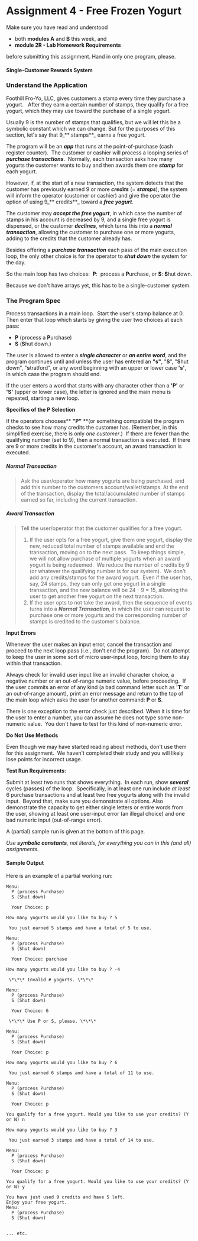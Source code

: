 Assignment 4 - Free Frozen Yogurt
=================================

Make sure you have read and understood

*   both **modules A** and **B** this week, and
*   **module 2R - Lab Homework Requirements**

before submitting this assignment. Hand in only one program, please. 

#### Single-Customer Rewards System

### Understand the Application

Foothill Fro-Yo, LLC, gives customers a stamp every time they purchase a yogurt.
  After they earn a certain number of stamps, they qualify for a free yogurt, 
which they may use toward the purchase of a single yogurt.

Usually 9 is the number of stamps that qualifies, but we will let this be a 
symbolic constant which we can change. But for the purposes of this section, 
let's say that 9_** stamps**_ earns a free yogurt.

The program will be an _**app**_ that runs at the point-of-purchase (cash 
register counter).  The customer or cashier will process a looping series of 
_**purchase transactions**_.  Normally, each transaction asks how many yogurts 
the customer wants to buy and then awards them one **_stamp_** for each yogurt.  

However, if, at the start of a new transaction, the system detects that the 
customer has previously earned 9 or more _**credits**_ (= _**stamps**_), 
the system will inform the operator (customer or cashier) and give the 
operator the option of using 9_** credits**_ toward a _**free yogurt**_.  

The customer may _**accept the free yogurt**_, in which case the number of 
stamps in his account is decreased by 9, and a single free yogurt is dispensed, 
or the customer _**declines**_, which turns this into a _**normal transaction**_, 
allowing the customer to purchase one or more yogurts, adding to the credits 
that the customer already has.

Besides offering a _**purchase transaction**_ each pass of the main execution 
loop, the only other choice is for the operator to _**shut down**_ the system for the day. 

So the main loop has two choices:  **P**:  process a **P**urchase, or **S**: **S**hut down.

Because we don't have arrays yet, this has to be a single-customer system.

### The Program Spec

Process transactions in a main loop.  Start the user's stamp balance at 0.  
Then enter that loop which starts by giving the user two choices at each pass:

*   **P** (process a **P**urchase)
*   **S** (**S**hut down.)

The user is allowed to enter a **_single character_** or _**an entire word**_, 
and the program continues until and unless the user has entered 
an **"s"**, "**S**", "**S**hut down", "**s**tratford", or any word beginning 
with an upper or lower case **'s'**,  in which case the program should end.  

If the user enters a word that starts with any character other than a **'P'** or **'S'** 
(upper or lower case), the letter is ignored and the main menu is repeated, starting a new loop.

**Specifics of the P Selection**

If the operators chooses** **"P"** **(or something compatible) the program 
checks to see how many credits the customer has. (Remember, in this simplified
 exercise, there is only _one customer_.)  If there are fewer than the qualifying
  number (set to 9), then a normal transaction is executed.  If there are 9 or 
  more credits in the customer's account, an award transaction is executed.

##### Normal Transaction

> Ask the user/operator how many yogurts are being purchased, and add this 
number to the customers account/wallet/stamps. At the end of the transaction, 
display the total/accumulated number of stamps earned so far, including the 
current transaction.

##### Award Transaction

> Tell the user/operator that the customer qualifies for a free yogurt.
> 
> 1.  If the user opts for a free yogurt, give them one yogurt, display the new, 
reduced total number of stamps available and end the transaction, moving on to 
the next pass.  To keep things simple, we will not allow purchase of multiple 
yogurts when an award yogurt is being redeemed.  We reduce the number of credits 
by 9 (or whatever the qualifying number is for our system).  We don't add any 
credits/stamps for the award yogurt.  Even if the user has, say, 24 stamps, 
they can only get one yogurt in a single transaction, and the new balance 
will be 24 - 9 = 15, allowing the user to get another free yogurt on the next transaction.
> 2.  If the user opts to not take the award, then the sequence of events 
turns into a _**Normal Transaction**_, in which the user can request to
 purchase one or more yogurts and the corresponding number of stamps is credited
  to the customer's balance.

**Input Errors**

Whenever the user makes an input error, cancel the transaction and proceed to 
the next loop pass (i.e., don't end the program).  Do not attempt to keep the
 user in some sort of micro user-input loop, forcing them to stay within that transaction.

Always check for invalid user input like an invalid character choice, a negative
 number or an out-of-range numeric value, before proceeding.  If the user 
 commits an error of any kind (a bad command letter such as '**T**' or an 
 out-of-range amount), print an error message and return to the top of the
  main loop which asks the user for another command: **P** or **S**.

There is one exception to the error check just described. When it is time 
for the user to enter a number, you can assume he does not type some non-numeric
 value.  You don't have to test for this kind of non-numeric error.

**Do Not Use Methods**

Even though we may have started reading about methods, don't use them for
 this assignment.  We haven't completed their study and you will likely lose
  points for incorrect usage.

**Test Run Requirements**:

Submit at least two runs that shows everything.  In each run, show 
_**several**_ cycles (passes) of the loop.  Specifically, in at least one 
run include _at least_ 6 purchase transactions and at least two free yogurts
 along with the invalid input.  Beyond that, make sure you demonstrate all 
 options. Also demonstrate the capacity to get either single letters or entire
  words from the user, showing at least one user-input error (an illegal choice)
   and one bad numeric input (out-of-range error).

A (partial) sample run is given at the bottom of this page.

_Use **symbolic constants**, not literals, for everything you can in this (and all) assignments._

#### Sample Output

Here is an example of a partial working run:

```
Menu:
  P (process Purchase)
  S (Shut down)

  Your Choice: p

How many yogurts would you like to buy ? 5

 You just earned 5 stamps and have a total of 5 to use.

Menu:
  P (process Purchase)
  S (Shut down)

  Your Choice: purchase

How many yogurts would you like to buy ? -4

 \*\*\* Invalid # yogurts. \*\*\*

Menu:
  P (process Purchase)
  S (Shut down)

  Your Choice: 6

 \*\*\* Use P or S, please. \*\*\*

Menu:
  P (process Purchase)
  S (Shut down)

  Your Choice: p

How many yogurts would you like to buy ? 6

 You just earned 6 stamps and have a total of 11 to use.

Menu:
  P (process Purchase)
  S (Shut down)

  Your Choice: p

You qualify for a free yogurt. Would you like to use your credits? (Y or N) n

How many yogurts would you like to buy ? 3

 You just earned 3 stamps and have a total of 14 to use.

Menu:
  P (process Purchase)
  S (Shut down)

  Your Choice: p

You qualify for a free yogurt. Would you like to use your credits? (Y or N) y

You have just used 9 credits and have 5 left.
Enjoy your free yogurt.
Menu:
  P (process Purchase)
  S (Shut down)


... etc.
```



